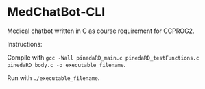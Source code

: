 # MedChatBot-CLI
Medical chatbot written in C as course requirement for CCPROG2.

Instructions: 

Compile with `gcc -Wall pinedaRD_main.c pinedaRD_testFunctions.c pinedaRD_body.c -o executable_filename`.

Run with `./executable_filename`.
